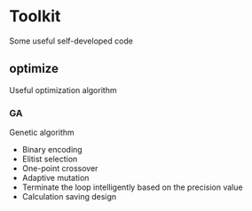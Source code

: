 # Toolkit
Some useful self-developed code

## optimize
Useful optimization algorithm
### GA
Genetic algorithm
* Binary encoding
* Elitist selection
* One-point crossover
* Adaptive mutation
* Terminate the loop intelligently based on the precision value
* Calculation saving design